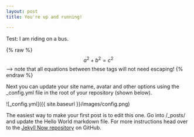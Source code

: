 ```yaml
---
layout: post
title: You're up and running!

---
```

Test: I am riding on a bus.

 {% raw %}
  $$a^2 + b^2 = c^2$$ --> note that all equations between these tags will not need escaping! 
 {% endraw %}


Next you can update your site name, avatar and other options using the _config.yml file in the root of your repository (shown below).

![_config.yml]({{ site.baseurl }}/images/config.png)

The easiest way to make your first post is to edit this one. Go into /_posts/ and update the Hello World markdown file. For more instructions head over to the [Jekyll Now repository](https://github.com/barryclark/jekyll-now) on GitHub.

